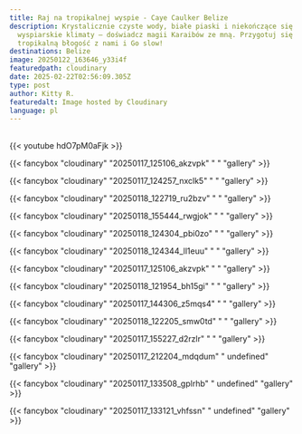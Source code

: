 ```yaml
---
title: Raj na tropikalnej wyspie - Caye Caulker Belize
description: Krystalicznie czyste wody, białe piaski i niekończące się
  wyspiarskie klimaty — doświadcz magii Karaibów ze mną. Przygotuj się na czystą
  tropikalną błogość z nami i Go slow!
destinations: Belize
image: 20250122_163646_y33i4f
featuredpath: cloudinary
date: 2025-02-22T02:56:09.305Z
type: post
author: Kitty R.
featuredalt: Image hosted by Cloudinary
language: pl
---
```

<br>{{< youtube hdO7pM0aFjk >}}</br>

{{< fancybox "cloudinary" "20250117_125106_akzvpk" " " "gallery" >}}

{{< fancybox "cloudinary" "20250117_124257_nxclk5" " " "gallery" >}}

{{< fancybox "cloudinary" "20250118_122719_ru2bzv" "  " "gallery" >}}

{{< fancybox "cloudinary" "20250118_155444_rwgjok" "  " "gallery" >}}

{{< fancybox "cloudinary" "20250118_124304_pbi0zo" " " "gallery" >}}

{{< fancybox "cloudinary" "20250118_124344_ll1euu" "   " "gallery" >}}

{{< fancybox "cloudinary" "20250117_125106_akzvpk" " " "gallery" >}}

{{< fancybox "cloudinary" "20250118_121954_bh15gi" "  " "gallery" >}}

{{< fancybox "cloudinary" "20250117_144306_z5mqs4" "  " "gallery" >}}

{{< fancybox "cloudinary" "20250118_122205_smw0td" "  " "gallery" >}}

{{< fancybox "cloudinary" "20250117_155227_d2rzlr" " " "gallery" >}}

{{< fancybox "cloudinary" "20250117_212204_mdqdum" "  undefined" "gallery" >}}

{{< fancybox "cloudinary" "20250117_133508_gplrhb" "  undefined" "gallery" >}}

{{< fancybox "cloudinary" "20250117_133121_vhfssn" "  undefined" "gallery" >}}